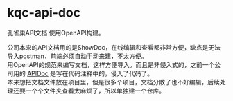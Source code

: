 # kqc-api-doc
孔雀巢API文档 使用OpenAPI构建。     

公司本来的API文档用的是ShowDoc，在线编辑和查看都非常方便，缺点是无法导入postman，前端必须自动手动来建，不太方便。   
用OpenAPI的规范来编写文档，这样方便导入。而且是非侵入式的，之前一个公司用的 [APIDoc](https://apidocjs.com/) 是写在代码注释中的，侵入了代码了。   
本来想把文档文件放在项目里，但是很多个项目，文档分散了也不好编辑，后续处理还要一个个文件夹查看太麻烦了，所以单独建一个仓库。    